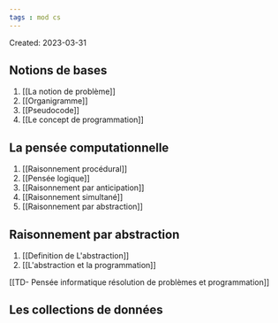 ```yaml
---
tags : mod cs
---
```

Created: 2023-03-31

## Notions de bases

1. [[La notion de problème]] 
2. [[Organigramme]] 
3. [[Pseudocode]] 
4. [[Le concept de programmation]] 

## La pensée computationnelle

1. [[Raisonnement procédural]] 
2. [[Pensée logique]] 
3. [[Raisonnement par anticipation]]
4. [[Raisonnement simultané]] 
5. [[Raisonnement par abstraction]] 

## Raisonnement par abstraction

1. [[Definition de L'abstraction]] 
2. [[L'abstraction et la programmation]] 

[[TD- Pensée informatique résolution de problèmes et programmation]] 

## Les collections de données